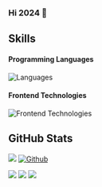 ### Hi 2024 👋

<!--
**LooJee/LooJee** is a ✨ _special_ ✨ repository because its `README.md` (this file) appears on your GitHub profile.

Here are some ideas to get you started:

- 🔭 I’m currently working on ...
- 🌱 I’m currently learning ...
- 👯 I’m looking to collaborate on ...
- 🤔 I’m looking for help with ...
- 💬 Ask me about ...
- 📫 How to reach me: ...
- 😄 Pronouns: ...
- ⚡ Fun fact: ...
-->


## Skills

#### Programming Languages
![Languages](https://skillicons.dev/icons?i=c,js,go,python,rust,vue)

#### Frontend Technologies
![Frontend Technologies](https://skillicons.dev/icons?i=vue,next,html,css,tailwind)

## GitHub Stats

![](https://visitor-badge.laobi.icu/badge?page_id=loojee.loojee) [![Github](https://img.shields.io/github/followers/loojee?label=Followers&logo=Github)](https://github.com/loojee)

  ![](https://github-profile-summary-cards.vercel.app/api/cards/profile-details?username=loojee&theme=github&layout=compact)
  ![](https://github-readme-stats-ouuan.vercel.app/api?username=loojee&show_icons=true)
  ![](https://github-readme-stats.vercel.app/api/top-langs/?username=loojee)


